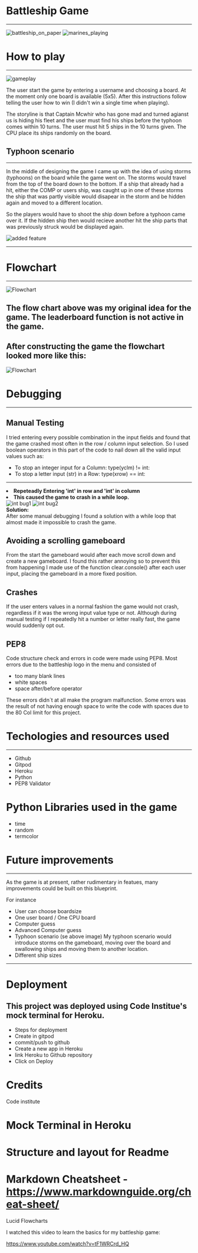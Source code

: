 # Battleship Game
---
![battleship_on_paper](https://github.com/ThomasSpare/Battleships.spare/blob/main/documentation/images/Battleship_game_board.png)
![marines_playing](https://github.com/ThomasSpare/Battleships.spare/blob/main/documentation/images/battleship_marines.jpg)
# 


# How to play
---
![gameplay](https://github.com/ThomasSpare/Battleships.spare/blob/main/documentation/gameplay.png)

The user start the game by entering a username and choosing a board. At the moment only one board is available (5x5).
After this instructions follow telling the user how to win (I didn't win a single time when playing).

The storyline is that Captain Mcwhir who has gone mad and turned agianst us is hiding his fleet and the user must 
find his ships before the typhoon comes within 10 turns.
The user must hit 5 ships in the 10 turns given. The CPU place its ships randomly on the board. 


## Typhoon scenario
---
In the middle of designing the game I came up with the idea of using storms (typhoons) on the board while 
the game went on. The storms would travel from the top of the board down to the bottom. If a ship that already 
had a hit, either the COMP or users ship, was caught up in one of these storms the ship that was partly 
visible would disapear in the storm and be hidden again and moved to a different location. 

So the players would have to shoot the ship down before a typhoon came over it. If the hidden ship then would
recieve another hit the ship parts that was previously struck would be displayed again.

![added feature](https://github.com/ThomasSpare/Battleships.spare/blob/main/documentation/typhoon_scenario.png)

---

# Flowchart
---
![Flowchart](https://github.com/ThomasSpare/Battleships.spare/blob/main/documentation/Battleships_Flowchart.png)

## The flow chart above was my original idea for the game. The leaderboard function is not active in the game.



## After constructing the game the flowchart looked more like this:
![Flowchart](https://github.com/ThomasSpare/Battleships.spare/blob/main/documentation/images/Battleship_end_flow.png)



# Debugging
---

## Manual Testing

I tried entering every possible combination in the input fields and found that the game crashed
most often in the row / column input selection. So I used boolean operators in this part of the code to
nail down all the valid input values such as:
- To stop an integer input for a Column: type(yclm) != int:
- To stop a letter input (str) in a Row: type(xrow) == int:

---

**<li>Repeteadly Entering 'int' in row and 'int' in column<li>**
**This caused the game to crash in a while loop.**<br>
![int bug1](https://github.com/ThomasSpare/Battleships.spare/blob/main/documentation/Bugs/int_bug.jpg)
![int bug2](https://github.com/ThomasSpare/Battleships.spare/blob/main/documentation/Bugs/int2_bug.jpg)<br>
**Solution:**<br>
After some manual debugging I found a solution with a while loop that 
almost made it impossible to crash the game.

## Avoiding a scrolling gameboard
From the start the gameboard would after each move scroll down and create a new
gameboard. I found this rather annoying so to prevent this from happening I
made use of the function clear.console() after each user input, placing the
gameboard in a more fixed position.

## Crashes
If the user enters values in a normal fashion the game would not crash, regardless 
if it was the wrong input value type or not. Although during manual
testing if I repeatedly hit a number or letter really fast, 
the game would suddenly opt out.
  
## PEP8
Code structure check and errors in code were made using PEP8. Most errors due to the battleship logo
in the menu and consisted of 
- too many blank lines
- white spaces 
- space after/before operator

These errors didn´t at all make the program malfunction. Some errors was the result of not having
enough space to write the code with spaces due to the 80 Col limit for this project.





# Techologies and resources used
---

- Github
- Gitpod
- Heroku
- Python
- PEP8 Validator

# Python Libraries used in the game

- time
- random
- termcolor



# Future improvements
---
As the game is at present, rather rudimentary in featues, many
improvements could be built on this blueprint. 

For instance
- User can choose boardsize
- One user board / One CPU board
- Computer guess
- Advanced Computer guess
- Typhoon scenario  (se above image)
My typhoon scenario would introduce storms on the gameboard, moving over the board and
swallowing ships and moving them to another location.
- Different ship sizes
  
---  
# Deployment

## This project was deployed using Code Institue's mock terminal for Heroku.

- Steps for deployment
- Create in gitpod
- commit/push to github
- Create a new app in Heroku
- link Heroku to Github repository
- Click on Deploy

# Credits
Code institute

# Mock Terminal in Heroku
# Structure and layout for Readme
# Markdown Cheatsheet - https://www.markdownguide.org/cheat-sheet/

Lucid Flowcharts

I watched this video to learn the basics for my battleship game:

https://www.youtube.com/watch?v=tF1WRCrd_HQ



  
  


